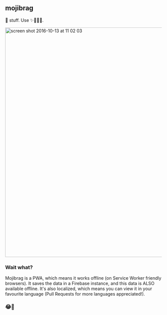 ## mojibrag

📢 stuff. Use ✨🙊😂🔥.

<img width="738" alt="screen shot 2016-10-13 at 11 02 03" src="https://cloud.githubusercontent.com/assets/1369170/19360966/938b4e3e-9135-11e6-9d2f-c3fd36f14ca8.png">

### Wait what?
Mojibrag is a PWA, which means it works offline (on Service Worker friendly
browsers). It saves the data in a Firebase instance, and this data is ALSO
available offline. It's also localized, which means you can view it in
your favourite language (Pull Requests for more languages appreciated!).

### 😂🎁
